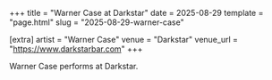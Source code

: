 +++
title = "Warner Case at Darkstar"
date = 2025-08-29
template = "page.html"
slug = "2025-08-29-warner-case"

[extra]
artist = "Warner Case"
venue = "Darkstar"
venue_url = "https://www.darkstarbar.com"
+++

Warner Case performs at Darkstar.
